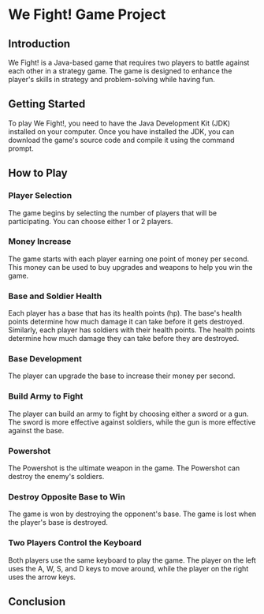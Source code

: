 # We Fight! Game Project

## Introduction

We Fight! is a Java-based game that requires two players to battle against each other in a strategy game. The game is designed to enhance the player's skills in strategy and problem-solving while having fun.

## Getting Started

To play We Fight!, you need to have the Java Development Kit (JDK) installed on your computer. Once you have installed the JDK, you can download the game's source code and compile it using the command prompt.

## How to Play

### Player Selection

The game begins by selecting the number of players that will be participating. You can choose either 1 or 2 players.

### Money Increase

The game starts with each player earning one point of money per second. This money can be used to buy upgrades and weapons to help you win the game.

### Base and Soldier Health

Each player has a base that has its health points (hp). The base's health points determine how much damage it can take before it gets destroyed. Similarly, each player has soldiers with their health points. The health points determine how much damage they can take before they are destroyed.

### Base Development

The player can upgrade the base to increase their money per second.

### Build Army to Fight

The player can build an army to fight by choosing either a sword or a gun. The sword is more effective against soldiers, while the gun is more effective against the base.

### Powershot

The Powershot is the ultimate weapon in the game. The Powershot can destroy the enemy's soldiers.

### Destroy Opposite Base to Win

The game is won by destroying the opponent's base. The game is lost when the player's base is destroyed.

### Two Players Control the Keyboard

Both players use the same keyboard to play the game. The player on the left uses the A, W, S, and D keys to move around, while the player on the right uses the arrow keys.

## Conclusion


